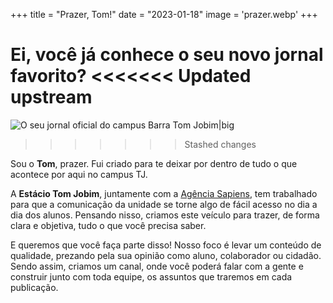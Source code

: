 +++
title = "Prazer, Tom!"
date = "2023-01-18"
image = 'prazer.webp'
+++

Ei, você já conhece o seu **novo** jornal favorito?
<<<<<<< Updated upstream
=======
![O seu jornal oficial do campus Barra Tom Jobim|big](/images/prazer.webp)
>>>>>>> Stashed changes

Sou o **Tom**, prazer. Fui criado para te deixar por dentro de tudo o que acontece por aqui no campus TJ.

A **Estácio Tom Jobim**, juntamente com a [Agência Sapiens](https://www.instagram.com/sapienstj), tem trabalhado para que a comunicação da unidade se torne algo de fácil acesso no dia a dia dos alunos. Pensando nisso, criamos este veículo para trazer, de forma clara e objetiva, tudo o que você precisa saber.

E queremos que você faça parte disso! Nosso foco é levar um conteúdo de qualidade, prezando pela sua opinião como aluno, colaborador ou cidadão. Sendo assim, criamos um canal, onde você poderá falar com a gente e construir junto com toda equipe, os assuntos que traremos em cada publicação.
